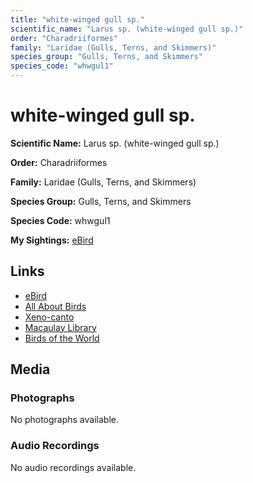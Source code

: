```yaml
---
title: "white-winged gull sp."
scientific_name: "Larus sp. (white-winged gull sp.)"
order: "Charadriiformes"
family: "Laridae (Gulls, Terns, and Skimmers)"
species_group: "Gulls, Terns, and Skimmers"
species_code: "whwgul1"
---
```


# white-winged gull sp.

**Scientific Name:** Larus sp. (white-winged gull sp.)

**Order:** Charadriiformes

**Family:** Laridae (Gulls, Terns, and Skimmers)

**Species Group:** Gulls, Terns, and Skimmers

**Species Code:** whwgul1

**My Sightings:** [eBird](https://ebird.org/lifelist?r=world&time=life&spp=whwgul1)

## Links
* [eBird](https://ebird.org/species/whwgul1) 
* [All About Birds](https://www.allaboutbirds.org/guide/whwgul1) 
* [Xeno-canto](https://www.xeno-canto.org/species/larus-sp.-(white-winged-gull-sp.)) 
* [Macaulay Library](https://search.macaulaylibrary.org/catalog?taxonCode=whwgul1&sort=rating_rank_desc)
* [Birds of the World](https://birdsoftheworld.org/bow/species/whwgul1)

## Media
### Photographs
No photographs available.

### Audio Recordings
No audio recordings available.
